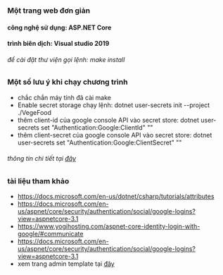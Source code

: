 ### Một trang web đơn giản
#### công nghệ sử dụng: ASP.NET Core
#### trình biên dịch: Visual studio 2019

###### để cài đặt thư viện gọi lệnh: make install

### Một số lưu ý khi chạy chương trình
- chắc chắn máy tính đã cài make
- Enable secret storage chạy lệnh: dotnet user-secrets init --project ./VegeFood
- thêm client-id của google console API vào secret store: dotnet user-secrets set "Authentication:Google:ClientId" "<client-id>"
- thêm client-secret của google console API vào secret store: dotnet user-secrets set "Authentication:Google:ClientSecret" "<client-secret>"
###### thông tin chi tiết tại [đây](https://docs.microsoft.com/en-us/aspnet/core/security/authentication/social/google-logins?view=aspnetcore-3.1)

### tài liệu tham khảo
- https://docs.microsoft.com/en-us/dotnet/csharp/tutorials/attributes
- https://docs.microsoft.com/en-us/aspnet/core/security/authentication/social/google-logins?view=aspnetcore-3.1
- https://www.yogihosting.com/aspnet-core-identity-login-with-google/#communicate
- https://docs.microsoft.com/en-us/aspnet/core/security/authentication/social/google-logins?view=aspnetcore-3.1
- xem trang admin template tại [đây](https://github.com/ColorlibHQ/AdminLTE)
